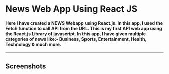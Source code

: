<h1>News Web App Using React JS</h1>
<h4>Here I have created a NEWS Webapp using React.js.
In this app, I used the Fetch function to call API from the URL.
This is my first API web app using the React.js Library of javascript.
In this app, I have given multiple categories of news like:- Business, Sports, Entertainment, Health, Technology & much more.</h4>
<hr>
<h2>Screenshots</h2>
